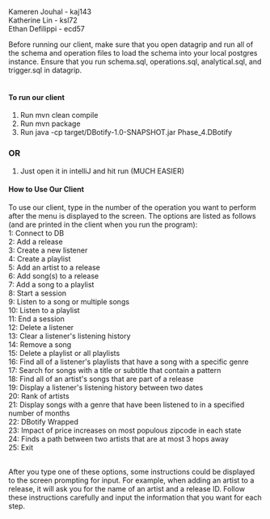 <p> Kameren Jouhal - kaj143 <br>
Katherine Lin - ksl72 <br>
Ethan Defilippi - ecd57 </p>

<p> 
Before running our client, make sure that you open datagrip and run all of the schema and operation files to load the schema into your local postgres instance. Ensure that you run schema.sql, operations.sql, analytical.sql, and trigger.sql in datagrip. <br> <br>

#### To run our client

1. Run mvn clean compile
2. Run mvn package
3. Run java -cp target/DBotify-1.0-SNAPSHOT.jar Phase_4.DBotify

### OR

1. Just open it in intelliJ and hit run (MUCH EASIER)


#### How to Use Our Client
To use our client, type in the number of the operation you want to perform after the menu is displayed to the screen. The options are listed as follows (and are printed in the client when you run the program): <br>
1: Connect to DB <br>
2: Add a release <br>
3: Create a new listener <br>
4: Create a playlist <br>
5: Add an artist to a release <br>
6: Add song(s) to a release <br>
7: Add a song to a playlist <br>
8: Start a session <br>
9: Listen to a song or multiple songs <br>
10: Listen to a playlist <br>
11: End a session <br>
12: Delete a listener <br>
13: Clear a listener's listening history <br>
14: Remove a song <br>
15: Delete a playlist or all playlists <br>
16: Find all of a listener's playlists that have a song with a specific genre <br>
17: Search for songs with a title or subtitle that contain a pattern <br>
18: Find all of an artist's songs that are part of a release <br>
19: Display a listener's listening history between two dates <br>
20: Rank of artists <br>
21: Display songs with a genre that have been listened to in a specified number of months <br>
22: DBotify Wrapped <br>
23: Impact of price increases on most populous zipcode in each state <br>
24: Finds a path between two artists that are at most 3 hops away <br>
25: Exit <br> <br>

After you type one of these options, some instructions could be displayed to the screen prompting for input. For example, when adding an artist to a release, it will ask you for the name of an artist and a release ID. Follow these instructions carefully and input the information that you want for each step.
</p>
